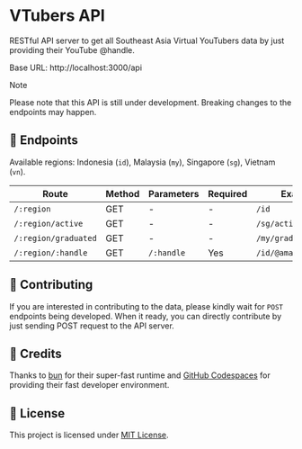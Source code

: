 # VTubers API

RESTful API server to get all Southeast Asia Virtual YouTubers data by just providing their YouTube @handle.

Base URL: http://localhost:3000/api

> [!NOTE]
> Please note that this API is still under development. Breaking changes to the endpoints may happen.

## 🚦 Endpoints

Available regions: Indonesia (`id`), Malaysia (`my`), Singapore (`sg`), Vietnam (`vn`).

| Route                | Method | Parameters | Required | Examples               |
| -------------------- | ------ | ---------- | -------- | ---------------------- |
| `/:region`           | GET    | -          | -        | `/id`                  |
| `/:region/active`    | GET    | -          | -        | `/sg/active`           |
| `/:region/graduated` | GET    | -          | -        | `/my/graduated`        |
| `/:region/:handle`   | GET    | `/:handle` | Yes      | `/id/@amayaclorentine` |

## 🙌 Contributing

If you are interested in contributing to the data, please kindly wait for `POST` endpoints being developed. When it ready, you can directly contribute by just sending POST request to the API server.

## 💖 Credits

Thanks to [bun](https://bun.sh) for their super-fast runtime and [GitHub Codespaces](https://github.com/codespaces) for providing their fast developer environment.

## 📃 License

This project is licensed under [MIT License](./LICENSE).
